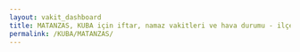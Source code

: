 ```yaml
---
layout: vakit_dashboard
title: MATANZAS, KUBA için iftar, namaz vakitleri ve hava durumu - ilçe/eyalet seç
permalink: /KUBA/MATANZAS/
---
```


<script type="text/javascript">
  var GLOBAL_COUNTRY = 'KUBA';
  var GLOBAL_CITY = 'MATANZAS';
  var GLOBAL_STATE = '';
  var lat = 72;
  var lon = 21;
</script>
